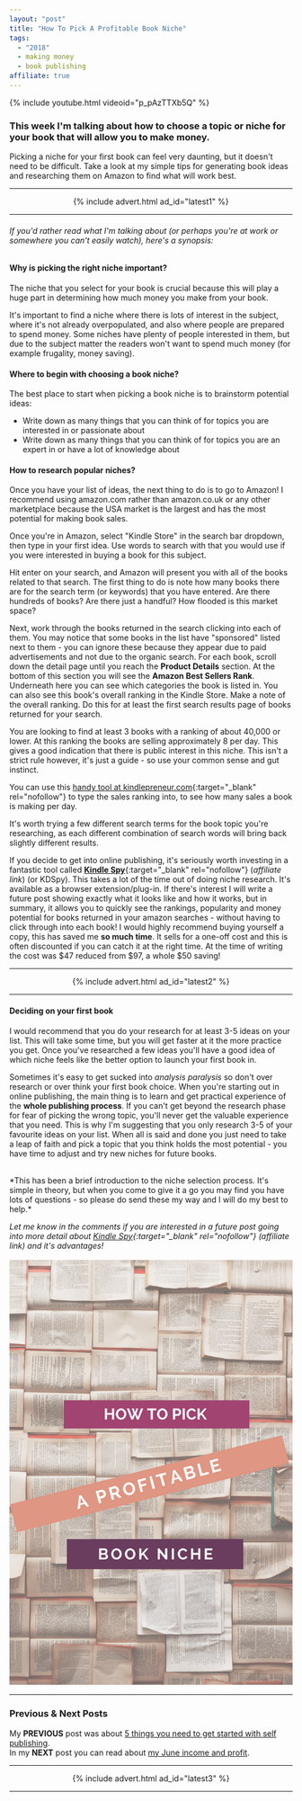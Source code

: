 ```yaml
---
layout: "post"
title: "How To Pick A Profitable Book Niche"
tags:
  - "2018"
  - making money
  - book publishing
affiliate: true
---
```

{% include youtube.html videoid="p_pAzTTXb5Q" %}

### This week I'm talking about how to choose a topic or niche for your book that will allow you to make money.

Picking a niche for your first book can feel very daunting, but it doesn't need to be difficult. Take a look at my simple tips for generating book ideas and researching them on Amazon to find what will work best.

*** 

<!-- START ADVERTISER: Latest ad 1 -->
<center>
{% include advert.html ad_id="latest1" %}
</center>
<!-- END ADVERTISER: Latest 1 -->

***

###### If you'd rather read what I'm talking about (or perhaps you're at work or somewhere you can't easily watch), here's a synopsis:

#### Why is picking the right niche important?
The niche that you select for your book is crucial because this will play a huge part in determining how much money you make from your book.

It's important to find a niche where there is lots of interest in the subject, where it's not already overpopulated, and also where people are prepared to spend money. Some niches have plenty of people interested in them, but due to the subject matter the readers won't want to spend much money (for example frugality, money saving).

#### Where to begin with choosing a book niche?
The best place to start when picking a book niche is to brainstorm potential ideas:

- Write down as many things that you can think of for topics you are interested in or passionate about
- Write down as many things that you can think of for topics you are an expert in or have a lot of knowledge about

#### How to research popular niches?
Once you have your list of ideas, the next thing to do is to go to Amazon! I recommend using amazon.com rather than amazon.co.uk or any other marketplace because the USA market is the largest and has the most potential for making book sales.

Once you're in Amazon, select "Kindle Store" in the search bar dropdown, then type in your first idea. Use words to search with that you would use if you were interested in buying a book for this subject.

Hit enter on your search, and Amazon will present you with all of the books related to that search. The first thing to do is note how many books there are for the search term (or keywords) that you have entered. Are there hundreds of books? Are there just a handful? How flooded is this market space?

Next, work through the books returned in the search clicking into each of them. You may notice that some books in the list have "sponsored" listed next to them - you can ignore these because they appear due to paid advertisements and not due to the organic search. For each book, scroll down the detail page until you reach the **Product Details** section. At the bottom of this section you will see the **Amazon Best Sellers Rank**. Underneath here you can see which categories the book is listed in. You can also see this book's overall ranking in the Kindle Store. Make a note of the overall ranking. Do this for at least the first search results page of books returned for your search.

You are looking to find at least 3 books with a ranking of about 40,000 or lower. At this ranking the books are selling approximately 8 per day. This gives a good indication that there is public interest in this niche. This isn't a strict rule however, it's just a guide - so use your common sense and gut instinct.

You can use this [handy tool at kindlepreneur.com](https://kindlepreneur.com/amazon-kdp-sales-rank-calculator/){:target="_blank" rel="nofollow"} to type the sales ranking into, to see how many sales a book is making per day.

It's worth trying a few different search terms for the book topic you're researching, as each different combination of search words will bring back slightly different results.

If you decide to get into online publishing, it's seriously worth investing in a fantastic tool called [**Kindle Spy**](http://bit.ly/ILDkdspy){:target="_blank" rel="nofollow"} (<i>affiliate link</i>) (or KDSpy). This takes a lot of the time out of doing niche research. It's available as a browser extension/plug-in. If there's interest I will write a future post showing exactly what it looks like and how it works, but in summary, it allows you to quickly see the rankings, popularity and money potential for books returned in your amazon searches - without having to click through into each book! I would highly recommend buying yourself a copy, this has saved me **so much time**. It sells for a one-off cost and this is often discounted if you can catch it at the right time. At the time of writing the cost was $47 reduced from $97, a whole $50 saving!

***

<!-- START ADVERTISER: Latest ad 2 -->
<center>
{% include advert.html ad_id="latest2" %}
</center>
<!-- END ADVERTISER: Latest 2 -->

***

#### Deciding on your first book
I would recommend that you do your research for at least 3-5 ideas on your list. This will take some time, but you will get faster at it the more practice you get. Once you've researched a few ideas you'll have a good idea of which niche feels like the better option to launch your first book in.

Sometimes it's easy to get sucked into *analysis paralysis* so don't over research or over think your first book choice. When you're starting out in online publishing, the main thing is to learn and get practical experience of the **whole publishing process**. If you can't get beyond the research phase for fear of picking the wrong topic, you'll never get the valuable experience that you need. This is why I'm suggesting that you only research 3-5 of your favourite ideas on your list. When all is said and done you just need to take a leap of faith and pick a topic that you think holds the most potential - you have time to adjust and try new niches for future books.

<br>
*This has been a brief introduction to the niche selection process. It's simple in theory, but when you come to give it a go you may find you have lots of questions - so please do send these my way and I will do my best to help.*

*Let me know in the comments if you are interested in a future post going into more detail about [Kindle Spy](http://bit.ly/ILDkdspy){:target="_blank" rel="nofollow"} (<i>affiliate link</i>) and it's advantages!*
<br><br>
![How to pick a profitable book niche pinterest image](/i/2018/how-to-pick-a-profitable-niche-pin.png)
<br>

****

### Previous & Next Posts

My **PREVIOUS** post was about [5 things you need to get started with self publishing](/posts/5-things-to-start-self-publishing).<br>
In my **NEXT** post you can read about [my June income and profit](/posts/june-2018-income-report.html).

***

<!-- START ADVERTISER: Latest ad 3 -->
<center>
{% include advert.html ad_id="latest3" %}
</center>
<!-- END ADVERTISER: Latest 3 -->

***
